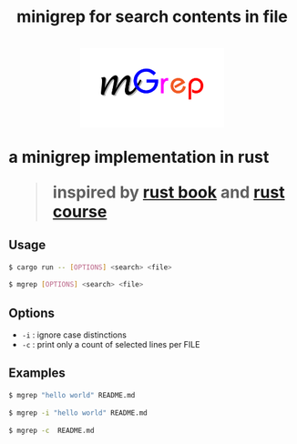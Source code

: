 <h1 align=center> minigrep for search contents in file <h1>

<div align=center><img height=50% src="assets/minigrep.png" width=50% /></div>

a minigrep implementation in rust
> inspired by [rust book](https://doc.rust-lang.org/book/ch12-00-an-io-project.html)
> and [rust course](https://course.rs/basic-practice/intro.html)

## Usage

```bash
$ cargo run -- [OPTIONS] <search> <file>
```

```bash
$ mgrep [OPTIONS] <search> <file>
```

## Options

- `-i` : ignore case distinctions
- `-c` : print only a count of selected lines per FILE

## Examples

```bash
$ mgrep "hello world" README.md
```

```bash
$ mgrep -i "hello world" README.md
```

```bash
$ mgrep -c  README.md
```
